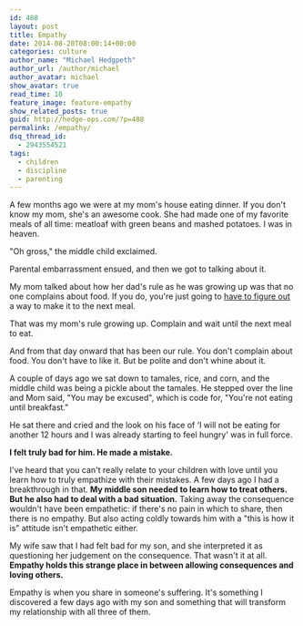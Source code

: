 ```yaml
---
id: 488
layout: post
title: Empathy
date: 2014-08-20T08:00:14+00:00
categories: culture
author_name: "Michael Hedgpeth"
author_url: /author/michael
author_avatar: michael
show_avatar: true
read_time: 10
feature_image: feature-empathy 
show_related_posts: true 
guid: http://hedge-ops.com/?p=488
permalink: /empathy/
dsq_thread_id:
  - 2943554521
tags:
  - children
  - discipline
  - parenting
---
```

A few months ago we were at my mom's house eating dinner. If you don't know my mom, she's an awesome cook. She had made one of my favorite meals of all time: meatloaf with green beans and mashed potatoes. I was in heaven.

"Oh gross," the middle child exclaimed.<!--more-->

Parental embarrassment ensued, and then we got to talking about it.

My mom talked about how her dad's rule as he was growing up was that no one complains about food. If you do, you're just going to [have to figure out](/achievable-contentment/) a way to make it to the next meal.

That was my mom's rule growing up. Complain and wait until the next meal to eat.

And from that day onward that has been our rule. You don't complain about food. You don't have to like it. But be polite and don't whine about it.

A couple of days ago we sat down to tamales, rice, and corn, and the middle child was being a pickle about the tamales. He stepped over the line and Mom said, "You may be excused", which is code for, "You're not eating until breakfast."

He sat there and cried and the look on his face of &#8216;I will not be eating for another 12 hours and I was already starting to feel hungry' was in full force.

**I felt truly bad for him. He made a mistake.**

I've heard that you can't really relate to your children with love until you learn how to truly empathize with their mistakes. A few days ago I had a breakthrough in that. **My middle son needed to learn how to treat others. But he also had to deal with a bad situation.** Taking away the consequence wouldn't have been empathetic: if there's no pain in which to share, then there is no empathy. But also acting coldly towards him with a "this is how it is" attitude isn't empathetic either.

My wife saw that I had felt bad for my son, and she interpreted it as questioning her judgement on the consequence. That wasn't it at all. **Empathy holds this strange place in between allowing consequences and loving others.**

Empathy is when you share in someone's suffering. It's something I discovered a few days ago with my son and something that will transform my relationship with all three of them.